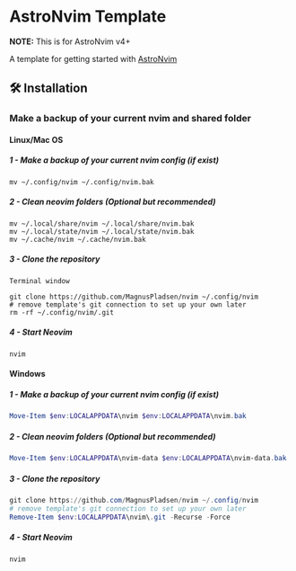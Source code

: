 # AstroNvim Template

**NOTE:** This is for AstroNvim v4+

A template for getting started with [AstroNvim](https://github.com/AstroNvim/AstroNvim)

## 🛠️ Installation

### Make a backup of your current nvim and shared folder

#### Linux/Mac OS

##### 1 - Make a backup of your current nvim config (if exist)

```shell
mv ~/.config/nvim ~/.config/nvim.bak
```

##### 2 - Clean neovim folders (Optional but recommended)

```shell
mv ~/.local/share/nvim ~/.local/share/nvim.bak
mv ~/.local/state/nvim ~/.local/state/nvim.bak
mv ~/.cache/nvim ~/.cache/nvim.bak
```

##### 3 - Clone the repository

```shell
Terminal window

git clone https://github.com/MagnusPladsen/nvim ~/.config/nvim
# remove template's git connection to set up your own later
rm -rf ~/.config/nvim/.git
```

##### 4 - Start Neovim

```shell
nvim
```

#### Windows

##### 1 - Make a backup of your current nvim config (if exist)

```powershell
Move-Item $env:LOCALAPPDATA\nvim $env:LOCALAPPDATA\nvim.bak
```

##### 2 - Clean neovim folders (Optional but recommended)

```powershell
Move-Item $env:LOCALAPPDATA\nvim-data $env:LOCALAPPDATA\nvim-data.bak
```

##### 3 - Clone the repository

```powershell
git clone https://github.com/MagnusPladsen/nvim ~/.config/nvim
# remove template's git connection to set up your own later
Remove-Item $env:LOCALAPPDATA\nvim\.git -Recurse -Force
```

##### 4 - Start Neovim

```powershell
nvim
```
